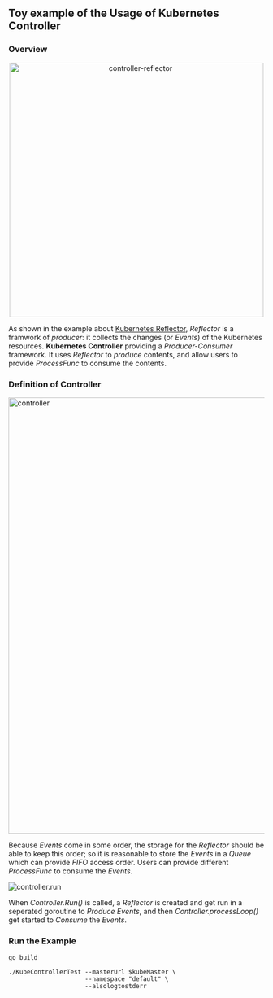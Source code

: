 ## Toy example of the Usage of Kubernetes Controller ##

### Overview ###
<div style='text-align:center'>
<img width="500" alt="controller-reflector" src="https://user-images.githubusercontent.com/27221807/26885727-6e52ef68-4b71-11e7-923a-bd31fdeeb732.png">
</div>

As shown in the example about [Kubernetes Reflector](https://github.com/songbinliu/KubeReflectorTest), *Reflector* is a framwork of *producer*: it collects
the changes (or *Events*) of the Kubernetes resources. **Kubernetes Controller** providing a *Producer-Consumer* framework. It uses *Reflector*
to *produce* contents, and allow users to provide *ProcessFunc* to consume the contents.


### Definition of Controller ###

<img width="857" alt="controller" src="https://cloud.githubusercontent.com/assets/27221807/26830654/8ad7756c-4a97-11e7-9fe4-48b1e288a729.png">

Because *Events* come in some order, the storage for the *Reflector* should be able to keep this order; so it is reasonable to store the *Events* in a *Queue*
which can provide *FIFO* access order. Users can provide different *ProcessFunc* to consume the *Events*.

<img alt="controller.run" src="https://cloud.githubusercontent.com/assets/27221807/26830756/ddead29e-4a97-11e7-9854-af619be1bf9d.png">

When *Controller.Run()* is called, a *Reflector* is created and get run in a seperated goroutine to *Produce* *Events*, 
and then *Controller.processLoop()* get started to *Consume* the *Events*.

### Run the Example ###
```console
go build

./KubeControllerTest --masterUrl $kubeMaster \ 
                     --namespace "default" \
                     --alsologtostderr
```
